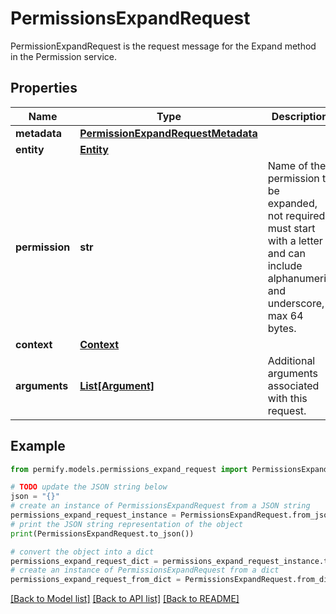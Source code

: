 # PermissionsExpandRequest

PermissionExpandRequest is the request message for the Expand method in the Permission service.

## Properties

Name | Type | Description | Notes
------------ | ------------- | ------------- | -------------
**metadata** | [**PermissionExpandRequestMetadata**](PermissionExpandRequestMetadata.md) |  | [optional] 
**entity** | [**Entity**](Entity.md) |  | [optional] 
**permission** | **str** | Name of the permission to be expanded, not required, must start with a letter and can include alphanumeric and underscore, max 64 bytes. | [optional] 
**context** | [**Context**](Context.md) |  | [optional] 
**arguments** | [**List[Argument]**](Argument.md) | Additional arguments associated with this request. | [optional] 

## Example

```python
from permify.models.permissions_expand_request import PermissionsExpandRequest

# TODO update the JSON string below
json = "{}"
# create an instance of PermissionsExpandRequest from a JSON string
permissions_expand_request_instance = PermissionsExpandRequest.from_json(json)
# print the JSON string representation of the object
print(PermissionsExpandRequest.to_json())

# convert the object into a dict
permissions_expand_request_dict = permissions_expand_request_instance.to_dict()
# create an instance of PermissionsExpandRequest from a dict
permissions_expand_request_from_dict = PermissionsExpandRequest.from_dict(permissions_expand_request_dict)
```
[[Back to Model list]](../README.md#documentation-for-models) [[Back to API list]](../README.md#documentation-for-api-endpoints) [[Back to README]](../README.md)


